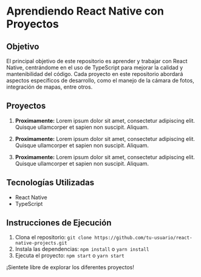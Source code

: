 # Aprendiendo React Native con Proyectos

## Objetivo

El principal objetivo de este repositorio es aprender y trabajar con React Native, centrándome en el uso de TypeScript para mejorar la calidad y mantenibilidad del código. Cada proyecto en este repositorio abordará aspectos específicos de desarrollo, como el manejo de la cámara de fotos, integración de mapas, entre otros.

## Proyectos

1. **Proximamente:** Lorem ipsum dolor sit amet, consectetur adipiscing elit. Quisque ullamcorper et sapien non suscipit. Aliquam.


2. **Proximamente:** Lorem ipsum dolor sit amet, consectetur adipiscing elit. Quisque ullamcorper et sapien non suscipit. Aliquam.


3. **Proximamente:** Lorem ipsum dolor sit amet, consectetur adipiscing elit. Quisque ullamcorper et sapien non suscipit. Aliquam.


## Tecnologías Utilizadas

- React Native
- TypeScript

## Instrucciones de Ejecución

1. Clona el repositorio: `git clone https://github.com/tu-usuario/react-native-projects.git`
2. Instala las dependencias: `npm install` o `yarn install`
3. Ejecuta el proyecto: `npm start` o `yarn start`

¡Sientete libre de explorar los diferentes proyectos!